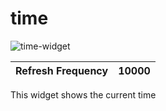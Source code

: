 # time

![time-widget](https://user-images.githubusercontent.com/550726/67030265-f9874380-f106-11e9-9e38-f6a6c5ea699a.png)

| Refresh Frequency             | 10000                                                                   |
|-------------------------------|-------------------------------------------------------------------------|

This widget shows the current time


